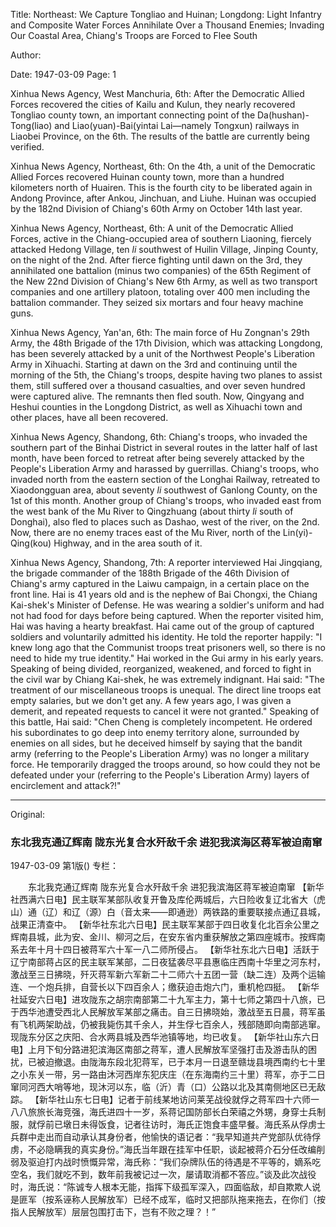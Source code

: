 Title: Northeast: We Capture Tongliao and Huinan; Longdong: Light Infantry and Composite Water Forces Annihilate Over a Thousand Enemies; Invading Our Coastal Area, Chiang's Troops are Forced to Flee South

Author:

Date: 1947-03-09
Page: 1

Xinhua News Agency, West Manchuria, 6th: After the Democratic Allied Forces recovered the cities of Kailu and Kulun, they nearly recovered Tongliao county town, an important connecting point of the Da(hushan)-Tong(liao) and Liao(yuan)-Bai(yintai Lai—namely Tongxun) railways in Liaobei Province, on the 6th. The results of the battle are currently being verified.

Xinhua News Agency, Northeast, 6th: On the 4th, a unit of the Democratic Allied Forces recovered Huinan county town, more than a hundred kilometers north of Huairen. This is the fourth city to be liberated again in Andong Province, after Ankou, Jinchuan, and Liuhe. Huinan was occupied by the 182nd Division of Chiang's 60th Army on October 14th last year.

Xinhua News Agency, Northeast, 6th: A unit of the Democratic Allied Forces, active in the Chiang-occupied area of southern Liaoning, fiercely attacked Hedong Village, ten *li* southwest of Huilin Village, Jinping County, on the night of the 2nd. After fierce fighting until dawn on the 3rd, they annihilated one battalion (minus two companies) of the 65th Regiment of the New 22nd Division of Chiang's New 6th Army, as well as two transport companies and one artillery platoon, totaling over 400 men including the battalion commander. They seized six mortars and four heavy machine guns.

Xinhua News Agency, Yan'an, 6th: The main force of Hu Zongnan's 29th Army, the 48th Brigade of the 17th Division, which was attacking Longdong, has been severely attacked by a unit of the Northwest People's Liberation Army in Xihuachi. Starting at dawn on the 3rd and continuing until the morning of the 5th, the Chiang's troops, despite having two planes to assist them, still suffered over a thousand casualties, and over seven hundred were captured alive. The remnants then fled south. Now, Qingyang and Heshui counties in the Longdong District, as well as Xihuachi town and other places, have all been recovered.

Xinhua News Agency, Shandong, 6th: Chiang's troops, who invaded the southern part of the Binhai District in several routes in the latter half of last month, have been forced to retreat after being severely attacked by the People's Liberation Army and harassed by guerrillas. Chiang's troops, who invaded north from the eastern section of the Longhai Railway, retreated to Xiaodongguan area, about seventy *li* southwest of Ganlong County, on the 1st of this month. Another group of Chiang's troops, who invaded east from the west bank of the Mu River to Qingzhuang (about thirty *li* south of Donghai), also fled to places such as Dashao, west of the river, on the 2nd. Now, there are no enemy traces east of the Mu River, north of the Lin(yi)-Qing(kou) Highway, and in the area south of it.

Xinhua News Agency, Shandong, 7th: A reporter interviewed Hai Jingqiang, the brigade commander of the 188th Brigade of the 46th Division of Chiang's army captured in the Laiwu campaign, in a certain place on the front line. Hai is 41 years old and is the nephew of Bai Chongxi, the Chiang Kai-shek's Minister of Defense. He was wearing a soldier's uniform and had not had food for days before being captured. When the reporter visited him, Hai was having a hearty breakfast. Hai came out of the group of captured soldiers and voluntarily admitted his identity. He told the reporter happily: "I knew long ago that the Communist troops treat prisoners well, so there is no need to hide my true identity." Hai worked in the Gui army in his early years. Speaking of being divided, reorganized, weakened, and forced to fight in the civil war by Chiang Kai-shek, he was extremely indignant. Hai said: "The treatment of our miscellaneous troops is unequal. The direct line troops eat empty salaries, but we don't get any. A few years ago, I was given a demerit, and repeated requests to cancel it were not granted." Speaking of this battle, Hai said: "Chen Cheng is completely incompetent. He ordered his subordinates to go deep into enemy territory alone, surrounded by enemies on all sides, but he deceived himself by saying that the bandit army (referring to the People's Liberation Army) was no longer a military force. He temporarily dragged the troops around, so how could they not be defeated under your (referring to the People's Liberation Army) layers of encirclement and attack?!"



<hr /> 

Original: 


### 东北我克通辽辉南  陇东光复合水歼敌千余  进犯我滨海区蒋军被迫南窜

1947-03-09
第1版()
专栏：

　　东北我克通辽辉南
    陇东光复合水歼敌千余
    进犯我滨海区蒋军被迫南窜
    【新华社西满六日电】民主联军某部队收复开鲁及库伦两城后，六日险收复辽北省大（虎山）通（辽）和辽（源）白（音太来——即通逊）两铁路的重要联接点通辽县城，战果正清查中。
    【新华社东北六日电】民主联军某部于四日收复化北百余公里之辉南县城，此为安、金川、柳河之后，在安东省内重获解放之第四座城市。按辉南系去年十月十四日被蒋军六十军一八二师所侵占。
    【新华社东北六日电】活跃于辽宁南部蒋占区的民主联军某部，二日夜猛袭尽平县惠临庄西南十华里之河东村，激战至三日拂晓，歼灭蒋军新六军新二十二师六十五团一营（缺二连）及两个运输连、一个炮兵排，自营长以下四百余人；缴获迫击炮六门，重机枪四挺。
    【新华社延安六日电】进攻陇东之胡宗南部第二十九军主力，第十七师之第四十八旅，已于西华池遭受西北人民解放军某部之痛击。自三日拂晓始，激战至五日晨，蒋军虽有飞机两架助战，仍被我毙伤其千余人，并生俘七百余人，残部随即向南部逃窜。现陇东分区之庆阳、合水两县城及西华池镇等地，均已收复。
    【新华社山东六日电】上月下旬分路进犯滨海区南部之蒋军，遭人民解放军坚强打击及游击队的困扰，已被迫撤退。由陇海东段北犯蒋军，已于本月一日退至赣垅县境西南约七十里之小东关一带，另一路由沐河西岸东犯庆庄（在东海南约三十里）蒋军，亦于二日窜同河西大哨等地，现沐河以东，临（沂）青（口）公路以北及其南侧地区已无敌踪。
    【新华社山东七日电】记者于前线某地访问莱芜战役就俘之蒋军四十六师一八八旅旅长海竞强，海氏进四十一岁，系蒋记国防部长白荣禧之外甥，身穿士兵制服，就俘前已墩日未得饭食，记者往访时，海氏正饱食丰盛早餐。海氏系从俘虏士兵群中走出而自动承认其身份者，他愉快的语记者：“我早知道共产党部队优待俘虏，不必隐瞒我的真实身份。”海氏当年跟在挂军中任职，谈起被蒋介石分任改编削弱及驱迫打内战时愤慨异常，海氏称：“我们杂牌队伍的待遇是不平等的，嫡系吃空名，我们就吃不到，数年前我被记过一次，屡请取消都不答应。”谈及此次战役时，海氏说：“陈诚专人根本无能，指挥下级孤军深入，四面临敌，却自欺欺人说是匪军（按系诬称人民解放军）已经不成军，临时又把部队拖来拖去，在你们（按指人民解放军）层层包围打击下，岂有不败之理？！”
